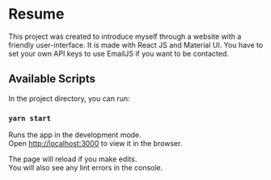 # Resume

This project was created to introduce myself through a website with a friendly user-interface.
It is made with React JS and Material UI. You have to set your own API keys to use EmailJS if you want to be contacted.

## Available Scripts

In the project directory, you can run:

### `yarn start`

Runs the app in the development mode.\
Open [http://localhost:3000](http://localhost:3000) to view it in the browser.

The page will reload if you make edits.\
You will also see any lint errors in the console.
